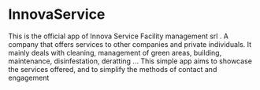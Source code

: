 # InnovaService

This is the official app of Innova Service Facility management srl .
A company that offers services to other companies and private individuals.
It mainly deals with cleaning, management of green areas, building, maintenance, disinfestation, deratting ...
This simple app aims to showcase the services offered, and to simplify the methods of contact and engagement
